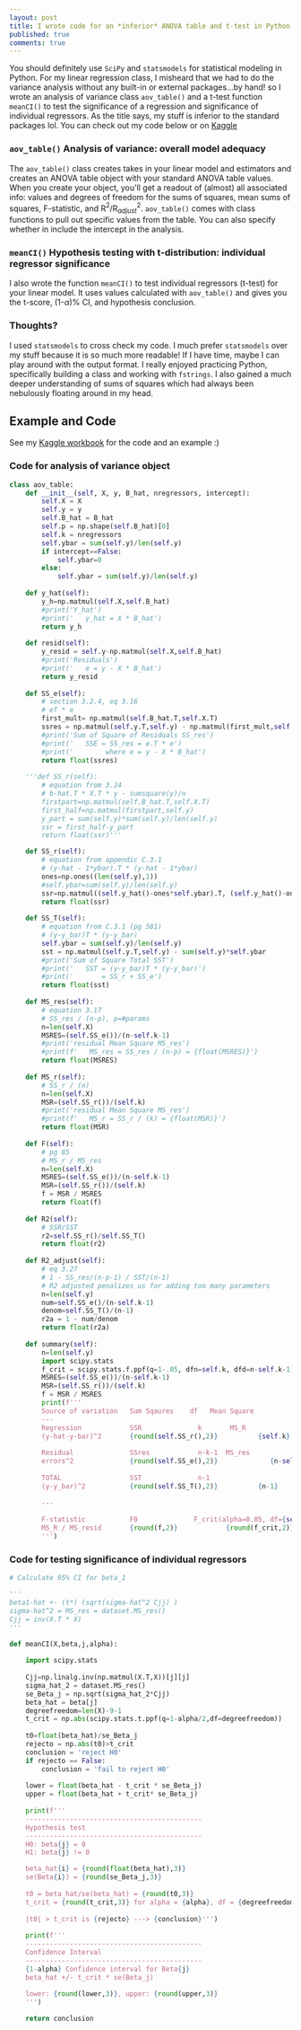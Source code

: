 ```yaml
---
layout: post
title: I wrote code for an *inferior* ANOVA table and t-test in Python
published: true
comments: true
---
```


You should definitely use ```SciPy``` and ```statsmodels``` for statistical modeling in Python. For my linear regression class, I misheard that we had to do the variance analysis without any built-in or external packages...by hand! so I wrote an analysis of variance class ```aov_table()``` and a t-test function ```meanCI()``` to test the significance of a regression and significance of individual regressors. As the title says, my stuff is inferior to the standard packages lol. You can check out my code below or on [Kaggle](https://www.kaggle.com/code/emilykchang/ra-hw5-6)

### ```aov_table()``` Analysis of variance: overall model adequacy
The ```aov_table()``` class creates takes in your linear model and estimators and creates an ANOVA table object with your standard ANOVA table values. When you create your object, you'll get a readout of (almost) all associated info: values and degrees of freedom for the sums of squares, mean sums of squares, F-statistic, and R$^2$/R$^2_{adjust}$. ```aov_table()``` comes with class functions to pull out specific values from the table. You can also specify whether in include the intercept in the analysis.

### ```meanCI()``` Hypothesis testing with t-distribution: individual regressor significance
I also wrote the function ```meanCI()``` to test individual regressors (t-test) for your linear model. It uses values calculated with ```aov_table()``` and gives you the t-score, (1-$\alpha$)% CI, and hypothesis conclusion.

### Thoughts?
I used ```statsmodels``` to cross check my code. I much prefer ```statsmodels``` over my stuff because it is so much more readable! If I have time, maybe I can play around with the output format. I really enjoyed practicing Python, specifically building a class and working with ```fstrings```. I also gained a much deeper understanding of sums of squares which had always been nebulously floating around in my head.

## Example and Code
See my [Kaggle workbook](https://www.kaggle.com/code/emilykchang/ra-hw5-6) for the code and an example :)

### Code for analysis of variance object
```python 
class aov_table:
    def __init__(self, X, y, B_hat, nregressors, intercept):
        self.X = X
        self.y = y
        self.B_hat = B_hat
        self.p = np.shape(self.B_hat)[0]
        self.k = nregressors
        self.ybar = sum(self.y)/len(self.y)
        if intercept==False:
            self.ybar=0
        else:
            self.ybar = sum(self.y)/len(self.y)
        
    def y_hat(self):
        y_h=np.matmul(self.X,self.B_hat)
        #print('Y_hat')
        #print('   y_hat = X * B_hat')
        return y_h
    
    def resid(self):
        y_resid = self.y-np.matmul(self.X,self.B_hat)
        #print('Residuals')
        #print('   e = y - X * B_hat')
        return y_resid
    
    def SS_e(self):
        # section 3.2.4, eq 3.16
        # eT * e
        first_mult= np.matmul(self.B_hat.T,self.X.T)
        ssres = np.matmul(self.y.T,self.y) - np.matmul(first_mult,self.y)
        #print('Sum of Square of Residuals SS_res')
        #print('   SSE = SS_res = e.T * e')
        #print('        where e = y - X * B_hat')
        return float(ssres)
    
    '''def SS_r(self):
        # equation from 3.24
        # b-hat.T * X.T * y - sumsquare(y)/n
        firstpart=np.matmul(self.B_hat.T,self.X.T)
        first_half=np.matmul(firstpart,self.y)
        y_part = sum(self.y)*sum(self.y)/len(self.y)
        ssr = first_half-y_part
        return float(ssr)'''

    def SS_r(self):
        # equation from appendic C.3.1
        # (y-hat - 1*ybar).T * (y-hat - 1*ybar)
        ones=np.ones((len(self.y),1))
        #self.ybar=sum(self.y)/len(self.y)
        ssr=np.matmul((self.y_hat()-ones*self.ybar).T, (self.y_hat()-ones*self.ybar))
        return float(ssr)
    
    def SS_T(self):
        # equation from C.3.1 (pg 581)
        # (y-y_bar)T * (y-y_bar)
        self.ybar = sum(self.y)/len(self.y)
        sst = np.matmul(self.y.T,self.y) - sum(self.y)*self.ybar
        #print('Sum of Square Total SST')
        #print('   SST = (y-y_bar)T * (y-y_bar)')
        #print('       = SS_r + SS_e')
        return float(sst)
    
    def MS_res(self):
        # equation 3.17
        # SS_res / (n-p), p=#params
        n=len(self.X)
        MSRES=(self.SS_e())/(n-self.k-1)
        #print('residual Mean Square MS_res')
        #print(f'   MS_res = SS_res / (n-p) = {float(MSRES)}')
        return float(MSRES)
    
    def MS_r(self):
        # SS_r / (n)
        n=len(self.X)
        MSR=(self.SS_r())/(self.k)
        #print('residual Mean Square MS_res')
        #print(f'   MS_r = SS_r / (k) = {float(MSR)}')
        return float(MSR)
    
    def F(self):
        # pg 85
        # MS_r / MS_res
        n=len(self.X)
        MSRES=(self.SS_e())/(n-self.k-1)
        MSR=(self.SS_r())/(self.k)
        f = MSR / MSRES
        return float(f)
    
    def R2(self):
        # SSR/SST
        r2=self.SS_r()/self.SS_T()
        return float(r2)
    
    def R2_adjust(self):
        # eq 3.27
        # 1 - SS_res/(n-p-1) / SST/(n-1)
        # R2 adjusted penalizes us for adding too many parameters
        n=len(self.y)
        num=self.SS_e()/(n-self.k-1)
        denom=self.SS_T()/(n-1)
        r2a = 1 - num/denom
        return float(r2a)
    
    def summary(self):
        n=len(self.y)
        import scipy.stats
        f_crit = scipy.stats.f.ppf(q=1-.05, dfn=self.k, dfd=n-self.k-1)
        MSRES=(self.SS_e())/(n-self.k-1)
        MSR=(self.SS_r())/(self.k)
        f = MSR / MSRES
        print(f'''
        Source of variation   Sum Sqaures    df   Mean Square
        ---
        Regression            SSR              k       MS_R
        (y-hat-y-bar)^2       {round(self.SS_r(),2)}          {self.k}       {round(self.MS_r(),2)}
        
        Residual              SSres            n-k-1  MS_res
        errors^2              {round(self.SS_e(),2)}             {n-self.k-1}     {round(self.MS_res(),2)}
        
        TOTAL                 SST              n-1
        (y-y_bar)^2           {round(self.SS_T(),2)}          {n-1}
        
        ---
        
        F-statistic           F0              F_crit(alpha=0.05, df={self.k}, {n-self.k-1})
        MS_R / MS_resid       {round(f,2)}            {round(f_crit,2)}
        ''')
```

### Code for testing significance of individual regressors

```python
# Calculate 95% CI for beta_1

'''
beta1-hat +- (t*) (sqrt(sigma-hat^2 Cjj) ) 
sigma-hat^2 = MS_res = dataset.MS_res()
Cjj = inv(X.T * X)
'''

def meanCI(X,beta,j,alpha):
    
    import scipy.stats
    
    Cjj=np.linalg.inv(np.matmul(X.T,X))[j][j]
    sigma_hat_2 = dataset.MS_res()
    se_Beta_j = np.sqrt(sigma_hat_2*Cjj)
    beta_hat = beta[j]
    degreefreedom=len(X)-9-1
    t_crit = np.abs(scipy.stats.t.ppf(q=1-alpha/2,df=degreefreedom))
    
    t0=float(beta_hat)/se_Beta_j
    rejecto = np.abs(t0)>t_crit
    conclusion = 'reject H0'
    if rejecto == False:
        conclusion = 'fail to reject H0'
    
    lower = float(beta_hat - t_crit * se_Beta_j)
    upper = float(beta_hat + t_crit* se_Beta_j)
    
    print(f'''
    --------------------------------------------
    Hypothesis test
    --------------------------------------------
    H0: beta{j} = 0
    H1: beta{j} != 0

    beta_hat{i} = {round(float(beta_hat),3)}
    se(Beta{i}) = {round(se_Beta_j,3)}
    
    t0 = beta_hat/se(beta_hat) = {round(t0,3)}
    t_crit = {round(t_crit,3)} for alpha = {alpha}, df = {degreefreedom}
    
    |t0| > t_crit is {rejecto} ---> {conclusion}''')
    
    print(f'''
    --------------------------------------------
    Confidence Interval
    --------------------------------------------
    {1-alpha} Confidence interval for Beta{j}
    beta_hat +/- t_crit * se(Beta_j)
    
    lower: {round(lower,3)}, upper: {round(upper,3)}
    ''')

    return conclusion
```
